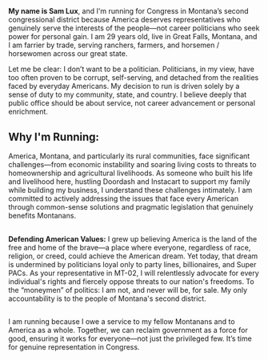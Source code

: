 ## 
**My name is Sam Lux**, and I'm running for Congress in Montana’s second congressional district because America deserves representatives who genuinely serve the interests of the people—not career politicians who seek power for personal gain. I am 29 years old, live in Great Falls, Montana, and I am farrier by trade, serving ranchers, farmers, and horsemen / horsewomen across our great state.

Let me be clear: I don’t want to be a politician. Politicians, in my view, have too often proven to be corrupt, self-serving, and detached from the realities faced by everyday Americans. My decision to run is driven solely by a sense of duty to my community, state, and country. I believe deeply that public office should be about service, not career advancement or personal enrichment.

## **Why I'm Running:**
America, Montana, and particularly its rural communities, face significant challenges—from economic instability and soaring living costs to threats to homeownership and agricultural livelihoods. As someone who built his life and livelihood here, hustling Doordash and Instacart to support my family while building my business, I understand these challenges intimately. I am committed to actively addressing the issues that face every American through common-sense solutions and pragmatic legislation that genuinely benefits Montanans.

##
**Defending American Values:** I grew up believing America is the land of the free and home of the brave—a place where everyone, regardless of race, religion, or creed, could achieve the American dream. Yet today, that dream is undermined by politicians loyal only to party lines, billionaires, and Super PACs. As your representative in MT-02, I will relentlessly advocate for every individual's rights and fiercely oppose threats to our nation's freedoms. To the “moneymen” of politics: I am not, and never will be, for sale. My only accountability is to the people of Montana's second district.

##
I am running because I owe a service to my fellow Montanans and to America as a whole. Together, we can reclaim government as a force for good, ensuring it works for everyone—not just the privileged few. It’s time for genuine representation in Congress.
